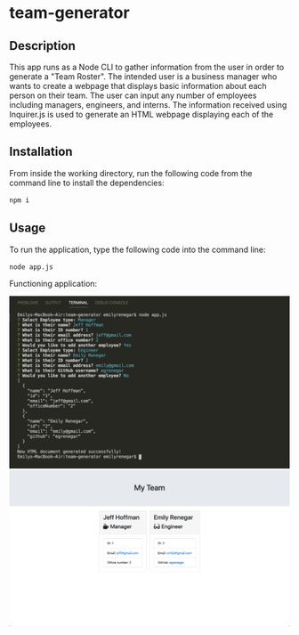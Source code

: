 # team-generator

## Description
This app runs as a Node CLI to gather information from the user in order to generate a "Team Roster". The intended user is a business manager who wants to create a webpage that displays basic information about each person on their team. The user can input any number of employees including managers, engineers, and interns. The information received using Inquirer.js is used to generate an HTML webpage displaying each of the employees.

## Installation
From inside the working directory, run the following code from the command line to install the dependencies:
```sh
npm i
```

## Usage
To run the application, type the following code into the command line:
```sh
node app.js
```

Functioning application:

![](/Assets/app.png)
![](/Assets/HTMLwebpage.png)
